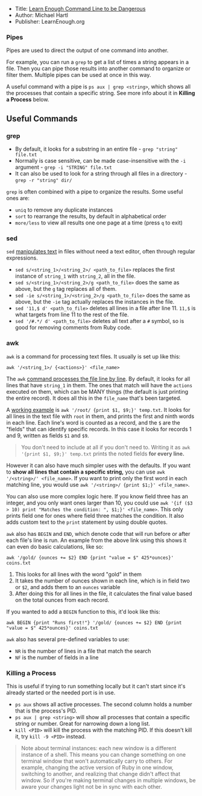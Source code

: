 * Title: [Learn Enough Command Line to be Dangerous](https://www.learnenough.com/command-line-tutorial)
* Author: Michael Hartl
* Publisher: LearnEnough.org

### Pipes

Pipes are used to direct the output of one command into another.

For example, you can run a `grep` to get a list of times a string appears in a file. Then you can pipe those results into another command to organize or filter them. Multiple pipes can be used at once in this way.

A useful command with a pipe is `ps aux | grep <string>`, which shows all the processes that contain a specific string. See more info about it in **Killing a Process** below.

## Useful Commands

### grep

* By default, it looks for a substring in an entire file - `grep "string" file.txt`
* Normally is case sensitive, can be made case-insensitive with the `-i` argument - `grep -i "STRING" file.txt`
* It can also be used to look for a string through all files in a directory - `grep -r "string" dir/`

`grep` is often combined with a pipe to organize the results. Some useful ones are:

* `uniq` to remove any duplicate instances
* `sort` to rearrange the results, by default in alphabetical order
* `more/less` to view all results one one page at a time (press `q` to exit)

### sed

`sed` [manipulates text](https://www.linode.com/docs/tools-reference/tools/manipulate-text-from-the-command-line-with-sed/) in files without need a text editor, often through regular expressions.

* `sed s/<string_1>/<string_2>/ <path_to_file>` replaces the first instance of `string_1` with `string_2`, all in the file.
* `sed s/<string_1>/<string_2>/g <path_to_file>` does the same as above, but the `g` tag replaces all of them.
* `sed -ie s/<string_1>/<string_2>/g <path_to_file>` does the same as above, but the `-ie` tag actually replaces the instances in the file.
* `sed '11,$ d' <path_to_file>` deletes all lines in a file after line 11. `11,$` is what targets from line 11 to the rest of the file.
* `sed '/#.*/ d' <path_to_file>` deletes all text after a `#` symbol, so is good for removing comments from Ruby code.

### awk

`awk` is a command for processing text files. It usually is set up like this:

```
awk '/<string_1>/ {<actions>}' <file_name>
```

The `awk` [command processes the file line by line](https://en.wikibooks.org/wiki/An_Awk_Primer/Awk_Command-Line_Examples). By default, it looks for all lines that have `string_1` in them. The ones that match will have the `actions` executed on them, which can be MANY things (the default is just printing the entire record). It does all this in the `file_name` that's been targeted.

A [working example](https://quickleft.com/blog/command-line-tutorials-sed-awk/) is `awk '/root/ {print $1, $9;}' temp.txt`. It looks for all lines in the text file with `root` in them, and prints the first and ninth words in each line. Each line's word is counted as a record, and the `$` are the "fields" that can identify specific records. In this case it looks for records 1 and 9, written as fields `$1` and `$9`.

> You don't need to include <string> at all if you don't need to. Writing it as `awk '{print $1, $9;}' temp.txt` prints the noted fields **for every line.**

However it can also have much simpler uses with the defaults. If you want to **show all lines that contain a specific string,** you can use `awk '/<string>/' <file_name>`. If you want to print only the first word in each matching line, you would use `awk '/<string>/ {print $1;}' <file_name>`.

You can also use more complex logic here. If you know field three has an integer, and you only want ones larger than 10, you could use `awk '{if ($3 > 10) print "Matches the condition: ", $1;}' <file_name>`. This only prints field one for ones where field three matches the condition. It also adds custom text to the `print` statement by using double quotes.

`awk` also has `BEGIN` and `END`, which denote code that will run before or after each file's line is run. An example from the above link using this shows it can even do basic calculations, like so:

```
awk '/gold/ {ounces += $2} END {print "value = $" 425*ounces}' coins.txt
```

1. This looks for all lines with the word "gold" in them
2. It takes the number of ounces shown in each line, which is in field two or `$2`, and adds them to an `ounces` variable
3. After doing this for all lines in the file, it calculates the final value based on the total ounces from each record.

If you wanted to add a `BEGIN` function to this, it'd look like this:

```
awk BEGIN {print "Runs first!"} '/gold/ {ounces += $2} END {print "value = $" 425*ounces}' coins.txt
```

`awk` also has several pre-defined variables to use:

* `NR` is the number of lines in a file that match the search
* `NF` is the number of fields in a line

### Killing a Process

This is useful if trying to run something locally but it can't start since it's already started or the needed port is in use.

* `ps aux` shows all active processes. The second column holds a number that is the process's PID.
* `ps aux | grep <string>` will show all processes that contain a specific string or number. Great for narrowing down a long list.
* `kill <PID>` will kill the process with the matching PID. If this doesn't kill it, try `kill -9 <PID>` instead.

> Note about terminal instances: each new window is a different instance of a shell. This means you can change something on one terminal window that won't automatically carry to others. For example, changing the active version of Ruby in one window, switching to another, and realizing that change didn't affect that window. So if you're making terminal changes in multiple windows, be aware your changes light not be in sync with each other.

